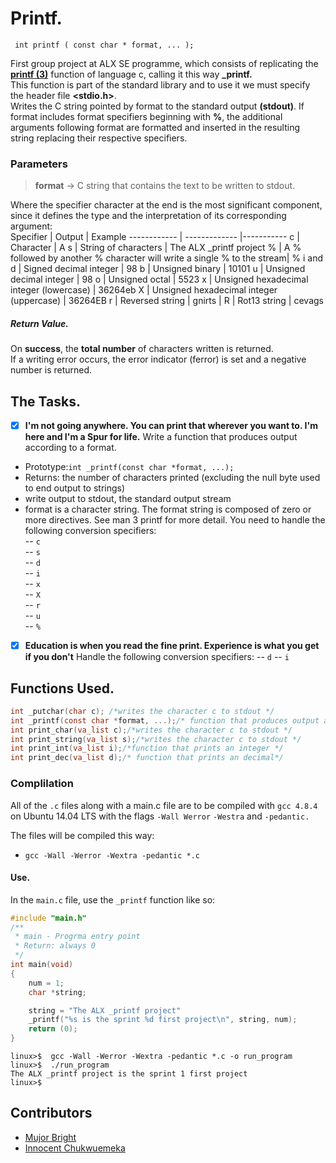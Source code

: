 # Printf.  
````
 int printf ( const char * format, ... );
````  
First group project at ALX SE programme, which consists of replicating the **[printf (3)](http://man7.org/linux/man-pages/man3/printf.3.html)** function of language c, calling it this way **_printf.**  
This function is part of the standard library **<cstdio>** and to use it we must specify the header file **<stdio.h>**.  
Writes the C string pointed by format to the standard output **(stdout)**. If format includes format specifiers beginning with **%**, the additional arguments following format are formatted and inserted in the resulting string replacing their respective specifiers.  
### Parameters  

 > **format** -> C string that contains the text to be written to stdout.  

 Where the specifier character at the end is the most significant component, since it defines the type and the interpretation of its corresponding argument:  
 Specifier | Output | Example
------------ | ------------- |-----------
 c | Character | A
 s | String of characters | The ALX _printf project
 % | A % followed by another % character will write a single % to the stream| %
  i and d | Signed decimal integer | 98 
 b | Unsigned binary | 10101
 u | Unsigned decimal integer | 98
 o | Unsigned octal | 5523
 x | Unsigned hexadecimal integer (lowercase) | 36264eb
 X | Unsigned hexadecimal integer (uppercase) | 36264EB
 r | Reversed string | gnirts |
 R | Rot13 string | cevags
##### Return Value.  
On **success**, the **total number** of characters written is returned.  
If a writing error occurs, the error indicator (ferror) is set and a negative number is returned.   
## The Tasks.  
-[x] **I'm not going anywhere. You can print that wherever you want to. I'm here and I'm a Spur for life.** 
Write a function that produces output according to a format.  

- Prototype:``int _printf(const char *format, ...);``  
- Returns: the number of characters printed (excluding the null byte used to end output to strings)  
- write output to stdout, the standard output stream  
- format is a character string. The format string is composed of zero or more directives. See man 3 printf for more detail. You need to handle the following conversion specifiers:  
-- ``c``  
-- ``s``  
-- ``d``  
-- ``i``  
-- ``x``  
-- ``X``  
-- ``r``  
-- ``u``  
-- ``%``  

 -[x] **Education is when you read the fine print. Experience is what you get if you don't**
Handle the following conversion specifiers:
-- ``d``
-- ``i``  
## Functions Used.  
````c
int _putchar(char c); /*writes the character c to stdout */
int _printf(const char *format, ...);/* function that produces output according to a format.*/
int print_char(va_list c);/*writes the character c to stdout */
int print_string(va_list s);/*writes the character c to stdout */
int print_int(va_list i);/*function that prints an integer */
int print_dec(va_list d);/* function that prints an decimal*/
````
### Complilation  
All of the ``.c`` files along with a main.c file are to be compiled with ``gcc 4.8.4`` on Ubuntu 14.04 LTS with the flags ``-Wall Werror`` ``-Westra`` and ``-pedantic.``  

The files will be compiled this way:  
- ``gcc -Wall -Werror -Wextra -pedantic *.c``  
#### Use.  
In the ``main.c`` file, use the ``_printf`` function like so:  
```c  
#include "main.h"
/**
 * main - Progrma entry point
 * Return: always 0
 */
int main(void)
{
	num = 1;
	char *string;

	string = "The ALX _printf project"
	_printf("%s is the sprint %d first project\n", string, num);
	return (0);
}
```
```{bash}
linux>$  gcc -Wall -Werror -Wextra -pedantic *.c -o run_program
linux>$  ./run_program
The ALX _printf project is the sprint 1 first project
linux>$
```
## Contributors
- [Mujor Bright](https://github.com/MujorB)
- [Innocent Chukwuemeka](https://github.com/Innocent9712)

